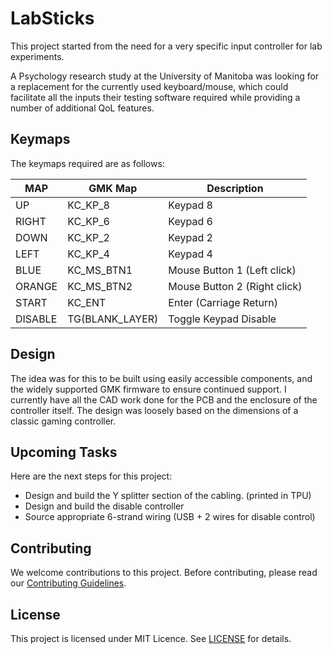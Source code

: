 # LabSticks
This project started from the need for a very specific input controller for lab experiments.

A Psychology research study at the University of Manitoba was looking for a replacement for the currently used keyboard/mouse, which could facilitate all the inputs their testing software required while providing a number of additional QoL features.

## Keymaps
The keymaps required are as follows:

| MAP     | GMK Map       | Description                  |
|---------|---------------|------------------------------|
| UP      | KC_KP_8       | Keypad 8                     |
| RIGHT   | KC_KP_6       | Keypad 6                     |
| DOWN    | KC_KP_2       | Keypad 2                     |
| LEFT    | KC_KP_4       | Keypad 4                     |
| BLUE    | KC_MS_BTN1    | Mouse Button 1 (Left click)  |
| ORANGE  | KC_MS_BTN2    | Mouse Button 2 (Right click) |
| START   | KC_ENT        | Enter (Carriage Return)      |
| DISABLE | TG(BLANK_LAYER)| Toggle Keypad Disable        |

## Design

The idea was for this to be built using easily accessible components, and the widely supported GMK firmware to ensure continued support. I currently have all the CAD work done for the PCB and the enclosure of the controller itself.  The design was loosely based on the dimensions of a classic gaming controller. 

## Upcoming Tasks

Here are the next steps for this project:

- Design and build the Y splitter section of the cabling. (printed in TPU)
- Design and build the disable controller
- Source appropriate 6-strand wiring (USB + 2 wires for disable control)

## Contributing

We welcome contributions to this project. Before contributing, please read our [Contributing Guidelines](contributing.md).

## License

This project is licensed under MIT Licence. See [LICENSE](LICENSE) for details.
